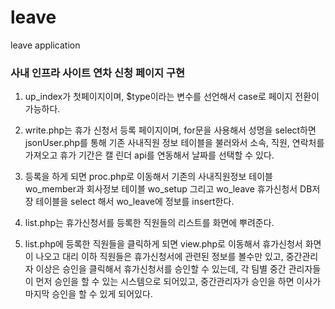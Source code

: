 # leave
leave application

<h3>사내 인프라 사이트 연차 신청 페이지 구현</h3>

1. up_index가 첫페이지이며, $type이라는 변수를 선언해서 case로 페이지 전환이 가능하다.

2. write.php는 휴가 신청서 등록 페이지이며, for문을 사용해서 성명을 select하면 jsonUser.php를 통해 기존 사내직원 정보 테이블을 불러와서 소속, 직원, 연락처를 가져오고 휴가 기간은 캘   린더 api를 연동해서 날짜를 선택할 수 있다.

3. 등록을 하게 되면 proc.php로 이동해서 기존의 사내직원정보 테이블 wo_member과 회사정보 테이블 wo_setup 그리고 wo_leave 휴가신청서 DB저장 테이블을 select 해서 wo_leave에 정보를      insert한다.

4. list.php는 휴가신청서를 등록한 직원들의 리스트를 화면에 뿌려준다.

5. list.php에 등록한 직원들을 클릭하게 되면 view.php로 이동해서 휴가신청서 화면이 나오고 대리 이하 직원들은 휴가신청서에 관련된 정보를 볼수만 있고, 중간관리자 이상은 승인을 클릭해서 
   휴가신청서를 승인할 수 있는데, 각 팀별 중간 관리자들이 먼저 승인을 할 수 있는 시스템으로 되어있고, 중간관리자가 승인을 하면 이사가 마지막 승인을 할 수 있게 되어있다.


